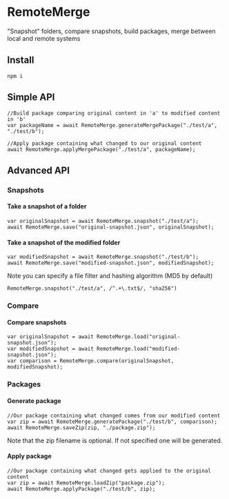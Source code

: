 # RemoteMerge
"Snapshot" folders, compare snapshots, build packages, merge between local and remote systems

## Install
```
npm i
```

## Simple API
```
//Build package comparing original content in 'a' to modified content in 'b'
var packageName = await RemoteMerge.generateMergePackage("./test/a", "./test/b");

//Apply package containing what changed to our original content
await RemoteMerge.applyMergePackage("./test/a", packageName);
```

## Advanced API

### Snapshots

#### Take a snapshot of a folder
```
var originalSnapshot = await RemoteMerge.snapshot("./test/a");
await RemoteMerge.save("original-snapshot.json", originalSnapshot);
```

#### Take a snapshot of the modified folder
```
var modifiedSnapshot = await RemoteMerge.snapshot("./test/b");
await RemoteMerge.save("modified-snapshot.json", modifiedSnapshot);
```

Note you can specify a file filter and hashing algorithm (MD5 by default)
```
RemoteMerge.snapshot("./test/a", /^.+\.txt$/, "sha256")
```

### Compare

#### Compare snapshots
```
var originalSnapshot = await RemoteMerge.load("original-snapshot.json");
var modifiedSnapshot = await RemoteMerge.load("modified-snapshot.json");
var comparison = RemoteMerge.compare(originalSnapshot, modifiedSnapshot);
```

### Packages

#### Generate package
```
//Our package containing what changed comes from our modified content
var zip = await RemoteMerge.generatePackage("./test/b", comparison);
await RemoteMerge.saveZip(zip, "./package.zip");
```
Note that the zip filename is optional. If not specified one will be generated.

#### Apply package
```
//Our package containing what changed gets applied to the original content
var zip = await RemoteMerge.loadZip("package.zip");
await RemoteMerge.applyPackage("./test/b", zip);
```